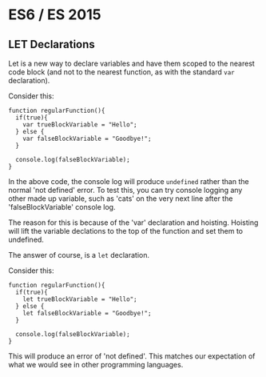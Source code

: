 # ES6 / ES 2015

## LET Declarations
Let is a new way to declare variables and have them scoped to the nearest code block (and not to the nearest function, as with the standard `var` declaration). 

Consider this:
```
function regularFunction(){
  if(true){
    var trueBlockVariable = "Hello";
  } else {
    var falseBlockVariable = "Goodbye!";
  }
  
  console.log(falseBlockVariable);
}
```

In the above code, the console log will produce `undefined` rather than the normal 'not defined' error. To test this, you can try console logging any other made up variable, such as 'cats' on the very next line after the 'falseBlockVariable' console log. 

The reason for this is because of the 'var' declaration and hoisting. Hoisting will lift the variable declations to the top of the function and set them to undefined. 

The answer of course, is a `let` declaration.

Consider this:
```
function regularFunction(){
  if(true){
    let trueBlockVariable = "Hello";
  } else {
    let falseBlockVariable = "Goodbye!";
  }
  
  console.log(falseBlockVariable);
}
```

This will produce an error of 'not defined'. This matches our expectation of what we would see in other programming languages. 
